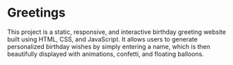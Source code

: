 # Greetings
This project is a static, responsive, and interactive birthday greeting website built using HTML, CSS, and JavaScript. It allows users to generate personalized birthday wishes by simply entering a name, which is then beautifully displayed with animations, confetti, and floating balloons.
